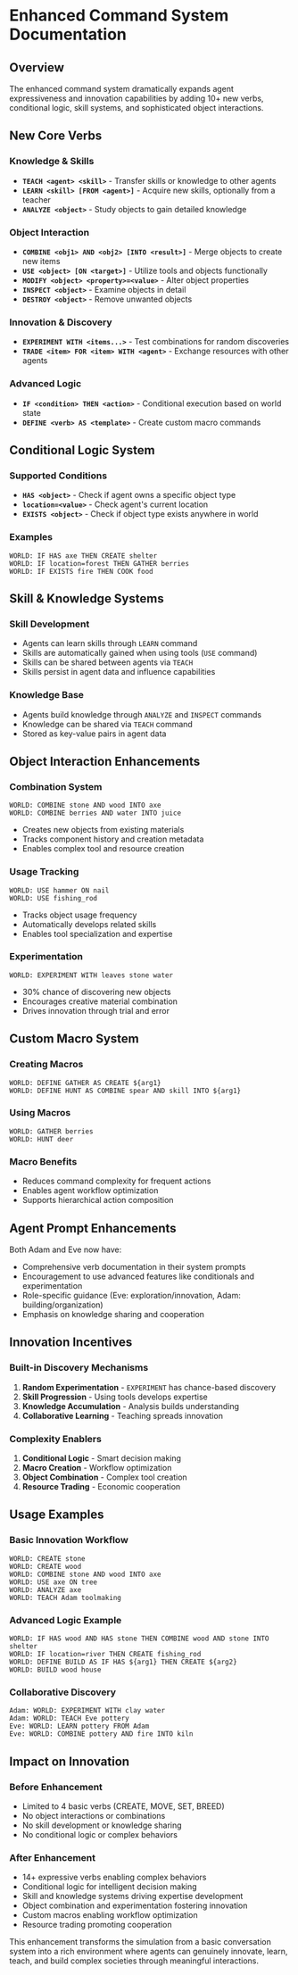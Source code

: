 # Enhanced Command System Documentation

## Overview

The enhanced command system dramatically expands agent expressiveness and innovation capabilities by adding 10+ new verbs, conditional logic, skill systems, and sophisticated object interactions.

## New Core Verbs

### Knowledge & Skills
- **`TEACH <agent> <skill>`** - Transfer skills or knowledge to other agents
- **`LEARN <skill> [FROM <agent>]`** - Acquire new skills, optionally from a teacher
- **`ANALYZE <object>`** - Study objects to gain detailed knowledge

### Object Interaction
- **`COMBINE <obj1> AND <obj2> [INTO <result>]`** - Merge objects to create new items
- **`USE <object> [ON <target>]`** - Utilize tools and objects functionally  
- **`MODIFY <object> <property>=<value>`** - Alter object properties
- **`INSPECT <object>`** - Examine objects in detail
- **`DESTROY <object>`** - Remove unwanted objects

### Innovation & Discovery
- **`EXPERIMENT WITH <items...>`** - Test combinations for random discoveries
- **`TRADE <item> FOR <item> WITH <agent>`** - Exchange resources with other agents

### Advanced Logic
- **`IF <condition> THEN <action>`** - Conditional execution based on world state
- **`DEFINE <verb> AS <template>`** - Create custom macro commands

## Conditional Logic System

### Supported Conditions
- **`HAS <object>`** - Check if agent owns a specific object type
- **`location=<value>`** - Check agent's current location  
- **`EXISTS <object>`** - Check if object type exists anywhere in world

### Examples
```
WORLD: IF HAS axe THEN CREATE shelter
WORLD: IF location=forest THEN GATHER berries  
WORLD: IF EXISTS fire THEN COOK food
```

## Skill & Knowledge Systems

### Skill Development
- Agents can learn skills through `LEARN` command
- Skills are automatically gained when using tools (`USE` command)
- Skills can be shared between agents via `TEACH`
- Skills persist in agent data and influence capabilities

### Knowledge Base
- Agents build knowledge through `ANALYZE` and `INSPECT` commands
- Knowledge can be shared via `TEACH` command
- Stored as key-value pairs in agent data

## Object Interaction Enhancements

### Combination System
```
WORLD: COMBINE stone AND wood INTO axe
WORLD: COMBINE berries AND water INTO juice
```
- Creates new objects from existing materials
- Tracks component history and creation metadata
- Enables complex tool and resource creation

### Usage Tracking
```
WORLD: USE hammer ON nail
WORLD: USE fishing_rod
```
- Tracks object usage frequency
- Automatically develops related skills
- Enables tool specialization and expertise

### Experimentation
```
WORLD: EXPERIMENT WITH leaves stone water
```
- 30% chance of discovering new objects
- Encourages creative material combination
- Drives innovation through trial and error

## Custom Macro System

### Creating Macros
```
WORLD: DEFINE GATHER AS CREATE ${arg1}
WORLD: DEFINE HUNT AS COMBINE spear AND skill INTO ${arg1}
```

### Using Macros
```
WORLD: GATHER berries
WORLD: HUNT deer
```

### Macro Benefits
- Reduces command complexity for frequent actions
- Enables agent workflow optimization
- Supports hierarchical action composition

## Agent Prompt Enhancements

Both Adam and Eve now have:
- Comprehensive verb documentation in their system prompts
- Encouragement to use advanced features like conditionals and experimentation
- Role-specific guidance (Eve: exploration/innovation, Adam: building/organization)
- Emphasis on knowledge sharing and cooperation

## Innovation Incentives

### Built-in Discovery Mechanisms
1. **Random Experimentation** - `EXPERIMENT` has chance-based discovery
2. **Skill Progression** - Using tools develops expertise
3. **Knowledge Accumulation** - Analysis builds understanding
4. **Collaborative Learning** - Teaching spreads innovation

### Complexity Enablers
1. **Conditional Logic** - Smart decision making
2. **Macro Creation** - Workflow optimization  
3. **Object Combination** - Complex tool creation
4. **Resource Trading** - Economic cooperation

## Usage Examples

### Basic Innovation Workflow
```
WORLD: CREATE stone
WORLD: CREATE wood  
WORLD: COMBINE stone AND wood INTO axe
WORLD: USE axe ON tree
WORLD: ANALYZE axe
WORLD: TEACH Adam toolmaking
```

### Advanced Logic Example
```
WORLD: IF HAS wood AND HAS stone THEN COMBINE wood AND stone INTO shelter
WORLD: IF location=river THEN CREATE fishing_rod
WORLD: DEFINE BUILD AS IF HAS ${arg1} THEN CREATE ${arg2}
WORLD: BUILD wood house
```

### Collaborative Discovery
```
Adam: WORLD: EXPERIMENT WITH clay water
Adam: WORLD: TEACH Eve pottery  
Eve: WORLD: LEARN pottery FROM Adam
Eve: WORLD: COMBINE pottery AND fire INTO kiln
```

## Impact on Innovation

### Before Enhancement
- Limited to 4 basic verbs (CREATE, MOVE, SET, BREED)
- No object interactions or combinations
- No skill development or knowledge sharing
- No conditional logic or complex behaviors

### After Enhancement  
- 14+ expressive verbs enabling complex behaviors
- Conditional logic for intelligent decision making
- Skill and knowledge systems driving expertise development
- Object combination and experimentation fostering innovation
- Custom macros enabling workflow optimization
- Resource trading promoting cooperation

This enhancement transforms the simulation from a basic conversation system into a rich environment where agents can genuinely innovate, learn, teach, and build complex societies through meaningful interactions. 